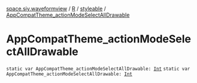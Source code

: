 [space.siy.waveformview](../../index.md) / [R](../index.md) / [styleable](index.md) / [AppCompatTheme_actionModeSelectAllDrawable](./-app-compat-theme_action-mode-select-all-drawable.md)

# AppCompatTheme_actionModeSelectAllDrawable

`static var AppCompatTheme_actionModeSelectAllDrawable: `[`Int`](https://kotlinlang.org/api/latest/jvm/stdlib/kotlin/-int/index.html)
`static var AppCompatTheme_actionModeSelectAllDrawable: `[`Int`](https://kotlinlang.org/api/latest/jvm/stdlib/kotlin/-int/index.html)
